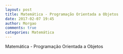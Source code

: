 ```yaml
---
layout: post
title: Matemática - Programação Orientada a Objetos
date: 2017-02-07 19:45
author: Morgao
comments: true
categories: Matemática
---
```


Matemática - Programação Orientada a Objetos